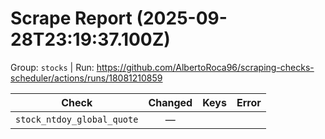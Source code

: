 # Scrape Report (2025-09-28T23:19:37.100Z)

Group: `stocks`  |  Run: https://github.com/AlbertoRoca96/scraping-checks-scheduler/actions/runs/18081210859

| Check | Changed | Keys | Error |
|---|:---:|:--|:--|
| `stock_ntdoy_global_quote` | — |  |  |
